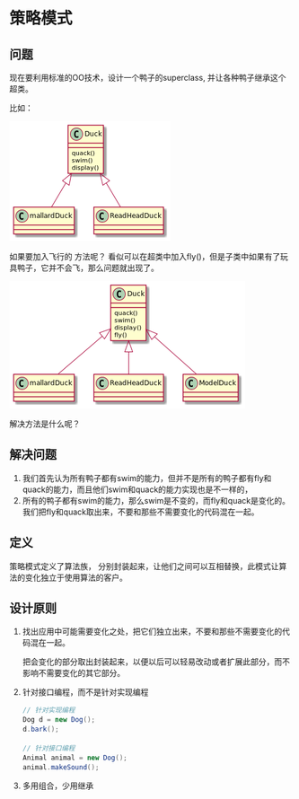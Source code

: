 # 策略模式

## 问题

现在要利用标准的OO技术，设计一个鸭子的superclass, 并让各种鸭子继承这个超类。

比如：

![](./begin.png)

如果要加入飞行的 方法呢？ 看似可以在超类中加入fly()，但是子类中如果有了玩具鸭子，它并不会飞，那么问题就出现了。

![](withFly.png)

解决方法是什么呢？



## 解决问题

1. 我们首先认为所有鸭子都有swim的能力，但并不是所有的鸭子都有fly和quack的能力，而且他们swim和quack的能力实现也是不一样的，
2. 所有的鸭子都有swim的能力，那么swim是不变的，而fly和quack是变化的。我们把fly和quack取出来，不要和那些不需要变化的代码混在一起。

## 定义

策略模式定义了算法族， 分别封装起来，让他们之间可以互相替换，此模式让算法的变化独立于使用算法的客户。

## 设计原则

1. 找出应用中可能需要变化之处，把它们独立出来，不要和那些不需要变化的代码混在一起。

   把会变化的部分取出封装起来，以便以后可以轻易改动或者扩展此部分，而不影响不需要变化的其它部分。

2. 针对接口编程，而不是针对实现编程

   ```java
   // 针对实现编程
   Dog d = new Dog();
   d.bark();
   
   // 针对接口编程
   Animal animal = new Dog();
   animal.makeSound();
   ```

3. 多用组合，少用继承